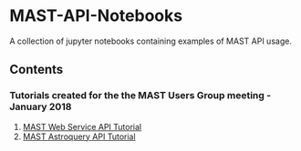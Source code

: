 # MAST-API-Notebooks
A collection of jupyter notebooks containing examples of MAST API usage.

## Contents

### Tutorials created for the the MAST Users Group meeting - January 2018
1. [MAST Web Service API Tutorial](MUG2018_APITutorial_Webservice.ipynb)
2. [MAST Astroquery API Tutorial](MUG2018_APITutorial_Astroquery.ipynb)
